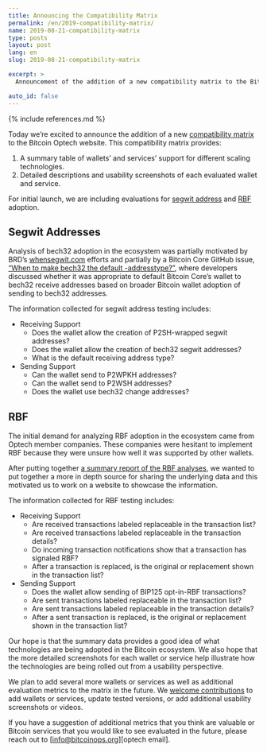 ```yaml
---
title: Announcing the Compatibility Matrix
permalink: /en/2019-compatibility-matrix/
name: 2019-08-21-compatibility-matrix
type: posts
layout: post
lang: en
slug: 2019-08-21-compatibility-matrix

excerpt: >
  Announcement of the addition of a new compatibility matrix to the Bitcoin Optech website.

auto_id: false
---
```

{% include references.md %}

Today we’re excited to announce the addition of a new [compatibility matrix][compatibility] to the Bitcoin Optech website. This compatibility matrix provides:

1. A summary table of wallets’ and services’ support for different scaling technologies.
1. Detailed descriptions and usability screenshots of each evaluated wallet and service.

For initial launch, we are including evaluations for [segwit address][compatibility segwit] and [RBF][compatibility rbf] adoption.

## Segwit Addresses

Analysis of bech32 adoption in the ecosystem was partially motivated by BRD’s [whensegwit.com][when segwit website] efforts and partially by a Bitcoin Core GitHub issue, [“When to make bech32 the default -addresstype?”][bitcoin github issue #15560], where developers discussed whether it was appropriate to default Bitcoin Core’s wallet to bech32 receive addresses based on broader Bitcoin wallet adoption of sending to bech32 addresses.

The information collected for segwit address testing includes:

- Receiving Support
  - Does the wallet allow the creation of P2SH-wrapped segwit addresses?
  - Does the wallet allow the creation of bech32 segwit addresses?
  - What is the default receiving address type?
- Sending Support
  - Can the wallet send to P2WPKH addresses?
  - Can the wallet send to P2WSH addresses?
  - Does the wallet use bech32 change addresses?

## RBF

The initial demand for analyzing RBF adoption in the ecosystem came from Optech member companies. These companies were hesitant to implement RBF because they were unsure how well it was supported by other wallets.

After putting together [a summary report of the RBF analyses][rbf report], we wanted to put together a more in depth source for sharing the underlying data and this motivated us to work on a website to showcase the information.

The information collected for RBF testing includes:

- Receiving Support
  - Are received transactions labeled replaceable in the transaction list?
  - Are received transactions labeled replaceable in the transaction details?
  - Do incoming transaction notifications show that a transaction has signaled RBF?
  - After a transaction is replaced, is the original or replacement shown in the transaction list?
- Sending Support
  - Does the wallet allow sending of BIP125 opt-in-RBF transactions?
  - Are sent transactions labeled replaceable in the transaction list?
  - Are sent transactions labeled replaceable in the transaction details?
  - After a sent transaction is replaced, is the original or replacement shown in the transaction list?

Our hope is that the summary data provides a good idea of what technologies are being adopted in the Bitcoin ecosystem. We also hope that the more detailed screenshots for each wallet or service help illustrate how the technologies are being rolled out from a usability perspective.

We plan to add several more wallets or services as well as additional evaluation metrics to the matrix in the future. We [welcome contributions][optech contributions] to add wallets or services, update tested versions, or add additional usability screenshots or videos.

If you have a suggestion of additional metrics that you think are valuable or Bitcoin services that you would like to see evaluated in the future, please reach out to [info@bitcoinops.org][optech email].

[compatibility]: /en/compatibility/
[compatibility segwit]: /en/compatibility/#segwit-addresses
[compatibility rbf]: /en/compatibility/#replace-by-fee-rbf
[when segwit website]: http://whensegwit.com
[bitcoin github issue #15560]: https://github.com/bitcoin/bitcoin/issues/15560
[rbf report]: /en/rbf-in-the-wild/
[optech contributions]: https://github.com/bitcoinops/bitcoinops.github.io/blob/master/CONTRIBUTING.md
